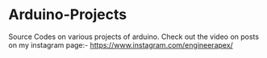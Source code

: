 # Arduino-Projects
Source Codes on various projects of arduino.
Check out the video on posts on my instagram page:- https://www.instagram.com/engineerapex/
